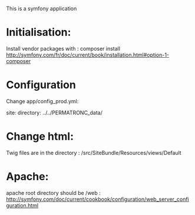 
This is a symfony application

# Initialisation:

Install vendor packages with : composer install
http://symfony.com/fr/doc/current/book/installation.html#option-1-composer

# Configuration

Change app/config_prod.yml:

site:
    directory: ../../PERMATRONC_data/

# Change html:

Twig files are in the directory : /src/SiteBundle/Resources/views/Default

# Apache:

apache root directory should be /web : http://symfony.com/doc/current/cookbook/configuration/web_server_configuration.html


